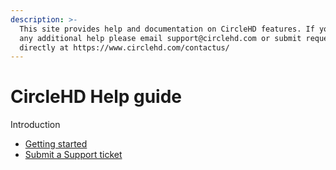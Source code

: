 ```yaml
---
description: >-
  This site provides help and documentation on CircleHD features. If you need
  any additional help please email support@circlehd.com or submit request
  directly at https://www.circlehd.com/contactus/
---
```


# CircleHD Help guide

Introduction

* [Getting started](getting-started/)
* [Submit a Support ticket](https://circlehd.freshdesk.com/support/tickets/new)



